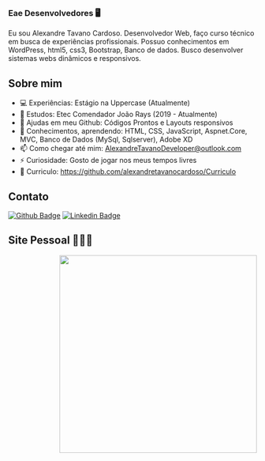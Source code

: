 ### Eae Desenvolvedores 🖥️
  Eu sou Alexandre Tavano Cardoso. Desenvolvedor Web, faço curso técnico em busca de experiências profissionais. Possuo conhecimentos em WordPress, html5, css3, Bootstrap, Banco de dados. Busco desenvolver sistemas webs dinâmicos e responsivos.

## Sobre mim
- 💻 Experiências: Estágio na Uppercase (Atualmente)
- 📕 Estudos: Etec Comendador João Rays (2019 - Atualmente) 
- 👯 Ajudas em meu Github: Códigos Prontos e Layouts responsivos
- 📕 Conhecimentos, aprendendo: HTML, CSS, JavaScript, Aspnet.Core, MVC, Banco de Dados (MySql, Sqlserver), Adobe XD
- 📫 Como chegar até mim: AlexandreTavanoDeveloper@outlook.com
- ⚡ Curiosidade: Gosto de jogar nos meus tempos livres
- 📃 Curriculo: https://github.com/alexandretavanocardoso/Curriculo

## Contato
[![Github Badge](https://img.shields.io/badge/-Github-000?style=flat-square&logo=Github&logoColor=white&link=link_do_seu_perfil_no_github)](https://github.com/alexandretavanocardoso)
[![Linkedin Badge](https://img.shields.io/badge/-LinkedIn-blue?style=flat-square&logo=Linkedin&logoColor=white&link=link_do_seu_perfil_no_linkedin)](https://www.linkedin.com/in/alexandre-tavano-51a2081bb/)

## Site Pessoal 👨🏽‍💻
<img align="right" width="400" height="400" src="https://alexandretavanocardoso.github.io">

<!--
**alexandretavanocardoso/alexandretavanocardoso** is a ✨ _special_ ✨ repository because its `README.md` (this file) appears on your GitHub profile.

Here are some ideas to get you started:

- 🔭 I’m currently working on ...
- 🌱 I’m currently learning ...
- 👯 I’m looking to collaborate on ...
- 🤔 I’m looking for help with ...
- 💬 Ask me about ...
- 📫 How to reach me: ...
- 😄 Pronouns: ...
- ⚡ Fun fact: ...
-->
